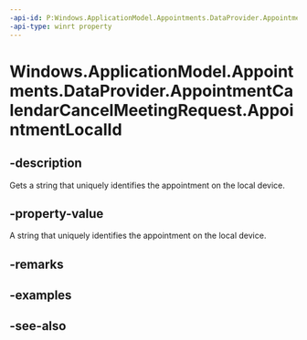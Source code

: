 ```yaml
---
-api-id: P:Windows.ApplicationModel.Appointments.DataProvider.AppointmentCalendarCancelMeetingRequest.AppointmentLocalId
-api-type: winrt property
---
```


<!-- Property syntax
public string AppointmentLocalId { get; }
-->

# Windows.ApplicationModel.Appointments.DataProvider.AppointmentCalendarCancelMeetingRequest.AppointmentLocalId

## -description
Gets a string that uniquely identifies the appointment on the local device.

## -property-value
A string that uniquely identifies the appointment on the local device.

## -remarks

## -examples

## -see-also
